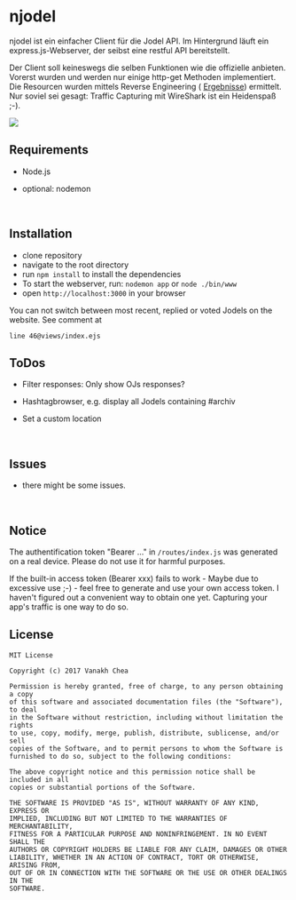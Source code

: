 # njodel

njodel ist ein einfacher Client für die Jodel API. Im Hintergrund läuft ein express.js-Webserver, der seibst eine restful API bereitstellt.

Der Client soll keineswegs die selben Funktionen wie die offizielle anbieten. Vorerst wurden und werden nur einige http-get Methoden implementiert. Die Resourcen wurden mittels Reverse Engineering ( [Ergebnisse](https://github.com/kanonenfutter/njodel/wiki)) ermittelt. Nur soviel sei gesagt: Traffic Capturing mit WireShark ist ein Heidenspaß ;-).

![](http://image.prntscr.com/image/e8ff57744426414482e021f55300e26e.png)



## Requirements

* Node.js

* optional: nodemon 

  ​

## Installation

- clone repository
- navigate to the root directory
- run `npm install` to install the dependencies
- To start the webserver, run: `nodemon app` or `node ./bin/www`
- open `http://localhost:3000` in your browser




You can not switch between most recent, replied or voted Jodels on the website. See comment at

`line 46@views/index.ejs`



## ToDos

- Filter responses: Only show OJs responses?

- Hashtagbrowser, e.g. display all Jodels containing #archiv

- Set a custom location

  ​



## Issues

* there might be some issues.

  ​

## Notice

The authentification token "Bearer ..." in `/routes/index.js`  was generated on a real device. Please do not use it for harmful purposes. 

If the built-in access token (Bearer xxx) fails to work - Maybe due to excessive use ;-) - feel free to generate and use your own access token. I haven't figured out a convenient way to obtain one yet. Capturing your app's traffic is one way to do so.



## License

```
MIT License

Copyright (c) 2017 Vanakh Chea

Permission is hereby granted, free of charge, to any person obtaining a copy
of this software and associated documentation files (the "Software"), to deal
in the Software without restriction, including without limitation the rights
to use, copy, modify, merge, publish, distribute, sublicense, and/or sell
copies of the Software, and to permit persons to whom the Software is
furnished to do so, subject to the following conditions:

The above copyright notice and this permission notice shall be included in all
copies or substantial portions of the Software.

THE SOFTWARE IS PROVIDED "AS IS", WITHOUT WARRANTY OF ANY KIND, EXPRESS OR
IMPLIED, INCLUDING BUT NOT LIMITED TO THE WARRANTIES OF MERCHANTABILITY,
FITNESS FOR A PARTICULAR PURPOSE AND NONINFRINGEMENT. IN NO EVENT SHALL THE
AUTHORS OR COPYRIGHT HOLDERS BE LIABLE FOR ANY CLAIM, DAMAGES OR OTHER
LIABILITY, WHETHER IN AN ACTION OF CONTRACT, TORT OR OTHERWISE, ARISING FROM,
OUT OF OR IN CONNECTION WITH THE SOFTWARE OR THE USE OR OTHER DEALINGS IN THE
SOFTWARE.
```
